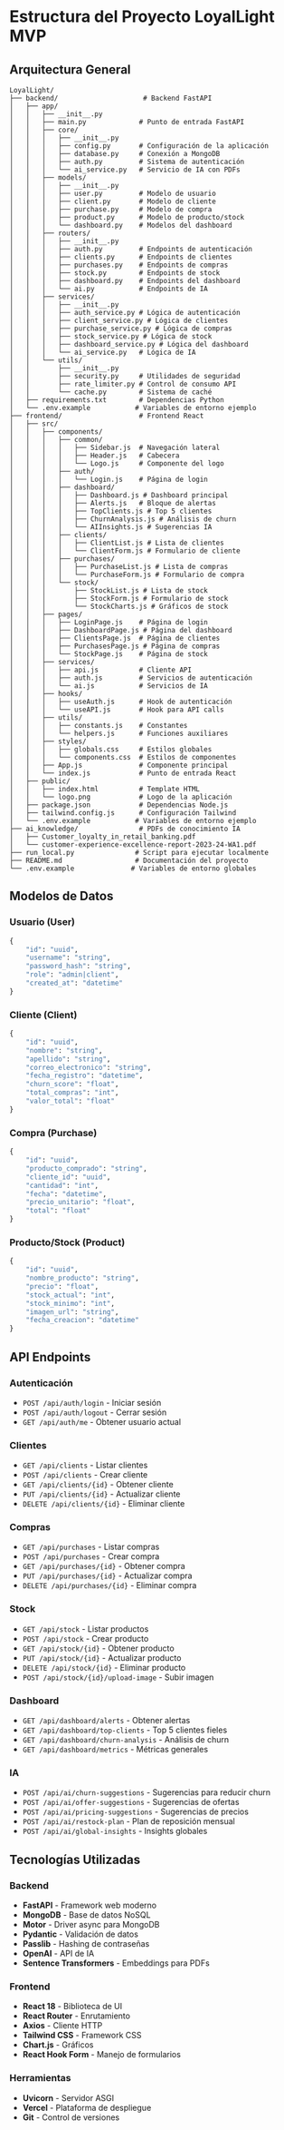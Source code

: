 # Estructura del Proyecto LoyalLight MVP

## Arquitectura General

```
LoyalLight/
├── backend/                     # Backend FastAPI
│   ├── app/
│   │   ├── __init__.py
│   │   ├── main.py             # Punto de entrada FastAPI
│   │   ├── core/
│   │   │   ├── __init__.py
│   │   │   ├── config.py       # Configuración de la aplicación
│   │   │   ├── database.py     # Conexión a MongoDB
│   │   │   ├── auth.py         # Sistema de autenticación
│   │   │   └── ai_service.py   # Servicio de IA con PDFs
│   │   ├── models/
│   │   │   ├── __init__.py
│   │   │   ├── user.py         # Modelo de usuario
│   │   │   ├── client.py       # Modelo de cliente
│   │   │   ├── purchase.py     # Modelo de compra
│   │   │   ├── product.py      # Modelo de producto/stock
│   │   │   └── dashboard.py    # Modelos del dashboard
│   │   ├── routers/
│   │   │   ├── __init__.py
│   │   │   ├── auth.py         # Endpoints de autenticación
│   │   │   ├── clients.py      # Endpoints de clientes
│   │   │   ├── purchases.py    # Endpoints de compras
│   │   │   ├── stock.py        # Endpoints de stock
│   │   │   ├── dashboard.py    # Endpoints del dashboard
│   │   │   └── ai.py           # Endpoints de IA
│   │   ├── services/
│   │   │   ├── __init__.py
│   │   │   ├── auth_service.py # Lógica de autenticación
│   │   │   ├── client_service.py # Lógica de clientes
│   │   │   ├── purchase_service.py # Lógica de compras
│   │   │   ├── stock_service.py # Lógica de stock
│   │   │   ├── dashboard_service.py # Lógica del dashboard
│   │   │   └── ai_service.py   # Lógica de IA
│   │   └── utils/
│   │       ├── __init__.py
│   │       ├── security.py     # Utilidades de seguridad
│   │       ├── rate_limiter.py # Control de consumo API
│   │       └── cache.py        # Sistema de caché
│   ├── requirements.txt        # Dependencias Python
│   └── .env.example           # Variables de entorno ejemplo
├── frontend/                   # Frontend React
│   ├── src/
│   │   ├── components/
│   │   │   ├── common/
│   │   │   │   ├── Sidebar.js  # Navegación lateral
│   │   │   │   ├── Header.js   # Cabecera
│   │   │   │   └── Logo.js     # Componente del logo
│   │   │   ├── auth/
│   │   │   │   └── Login.js    # Página de login
│   │   │   ├── dashboard/
│   │   │   │   ├── Dashboard.js # Dashboard principal
│   │   │   │   ├── Alerts.js   # Bloque de alertas
│   │   │   │   ├── TopClients.js # Top 5 clientes
│   │   │   │   ├── ChurnAnalysis.js # Análisis de churn
│   │   │   │   └── AIInsights.js # Sugerencias IA
│   │   │   ├── clients/
│   │   │   │   ├── ClientList.js # Lista de clientes
│   │   │   │   └── ClientForm.js # Formulario de cliente
│   │   │   ├── purchases/
│   │   │   │   ├── PurchaseList.js # Lista de compras
│   │   │   │   └── PurchaseForm.js # Formulario de compra
│   │   │   └── stock/
│   │   │       ├── StockList.js # Lista de stock
│   │   │       ├── StockForm.js # Formulario de stock
│   │   │       └── StockCharts.js # Gráficos de stock
│   │   ├── pages/
│   │   │   ├── LoginPage.js    # Página de login
│   │   │   ├── DashboardPage.js # Página del dashboard
│   │   │   ├── ClientsPage.js  # Página de clientes
│   │   │   ├── PurchasesPage.js # Página de compras
│   │   │   └── StockPage.js    # Página de stock
│   │   ├── services/
│   │   │   ├── api.js          # Cliente API
│   │   │   ├── auth.js         # Servicios de autenticación
│   │   │   └── ai.js           # Servicios de IA
│   │   ├── hooks/
│   │   │   ├── useAuth.js      # Hook de autenticación
│   │   │   └── useAPI.js       # Hook para API calls
│   │   ├── utils/
│   │   │   ├── constants.js    # Constantes
│   │   │   └── helpers.js      # Funciones auxiliares
│   │   ├── styles/
│   │   │   ├── globals.css     # Estilos globales
│   │   │   └── components.css  # Estilos de componentes
│   │   ├── App.js              # Componente principal
│   │   └── index.js            # Punto de entrada React
│   ├── public/
│   │   ├── index.html          # Template HTML
│   │   └── logo.png            # Logo de la aplicación
│   ├── package.json            # Dependencias Node.js
│   ├── tailwind.config.js      # Configuración Tailwind
│   └── .env.example           # Variables de entorno ejemplo
├── ai_knowledge/               # PDFs de conocimiento IA
│   ├── Customer_loyalty_in_retail_banking.pdf
│   └── customer-experience-excellence-report-2023-24-WA1.pdf
├── run_local.py               # Script para ejecutar localmente
├── README.md                  # Documentación del proyecto
└── .env.example              # Variables de entorno globales
```

## Modelos de Datos

### Usuario (User)
```python
{
    "id": "uuid",
    "username": "string",
    "password_hash": "string",
    "role": "admin|client",
    "created_at": "datetime"
}
```

### Cliente (Client)
```python
{
    "id": "uuid",
    "nombre": "string",
    "apellido": "string",
    "correo_electronico": "string",
    "fecha_registro": "datetime",
    "churn_score": "float",
    "total_compras": "int",
    "valor_total": "float"
}
```

### Compra (Purchase)
```python
{
    "id": "uuid",
    "producto_comprado": "string",
    "cliente_id": "uuid",
    "cantidad": "int",
    "fecha": "datetime",
    "precio_unitario": "float",
    "total": "float"
}
```

### Producto/Stock (Product)
```python
{
    "id": "uuid",
    "nombre_producto": "string",
    "precio": "float",
    "stock_actual": "int",
    "stock_minimo": "int",
    "imagen_url": "string",
    "fecha_creacion": "datetime"
}
```

## API Endpoints

### Autenticación
- `POST /api/auth/login` - Iniciar sesión
- `POST /api/auth/logout` - Cerrar sesión
- `GET /api/auth/me` - Obtener usuario actual

### Clientes
- `GET /api/clients` - Listar clientes
- `POST /api/clients` - Crear cliente
- `GET /api/clients/{id}` - Obtener cliente
- `PUT /api/clients/{id}` - Actualizar cliente
- `DELETE /api/clients/{id}` - Eliminar cliente

### Compras
- `GET /api/purchases` - Listar compras
- `POST /api/purchases` - Crear compra
- `GET /api/purchases/{id}` - Obtener compra
- `PUT /api/purchases/{id}` - Actualizar compra
- `DELETE /api/purchases/{id}` - Eliminar compra

### Stock
- `GET /api/stock` - Listar productos
- `POST /api/stock` - Crear producto
- `GET /api/stock/{id}` - Obtener producto
- `PUT /api/stock/{id}` - Actualizar producto
- `DELETE /api/stock/{id}` - Eliminar producto
- `POST /api/stock/{id}/upload-image` - Subir imagen

### Dashboard
- `GET /api/dashboard/alerts` - Obtener alertas
- `GET /api/dashboard/top-clients` - Top 5 clientes fieles
- `GET /api/dashboard/churn-analysis` - Análisis de churn
- `GET /api/dashboard/metrics` - Métricas generales

### IA
- `POST /api/ai/churn-suggestions` - Sugerencias para reducir churn
- `POST /api/ai/offer-suggestions` - Sugerencias de ofertas
- `POST /api/ai/pricing-suggestions` - Sugerencias de precios
- `POST /api/ai/restock-plan` - Plan de reposición mensual
- `POST /api/ai/global-insights` - Insights globales

## Tecnologías Utilizadas

### Backend
- **FastAPI** - Framework web moderno
- **MongoDB** - Base de datos NoSQL
- **Motor** - Driver async para MongoDB
- **Pydantic** - Validación de datos
- **Passlib** - Hashing de contraseñas
- **OpenAI** - API de IA
- **Sentence Transformers** - Embeddings para PDFs

### Frontend
- **React 18** - Biblioteca de UI
- **React Router** - Enrutamiento
- **Axios** - Cliente HTTP
- **Tailwind CSS** - Framework CSS
- **Chart.js** - Gráficos
- **React Hook Form** - Manejo de formularios

### Herramientas
- **Uvicorn** - Servidor ASGI
- **Vercel** - Plataforma de despliegue
- **Git** - Control de versiones

